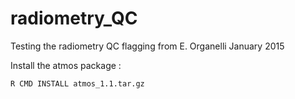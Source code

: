 # radiometry_QC
Testing the radiometry QC flagging from E. Organelli  January 2015

Install the atmos package :
```sh
R CMD INSTALL atmos_1.1.tar.gz
```
